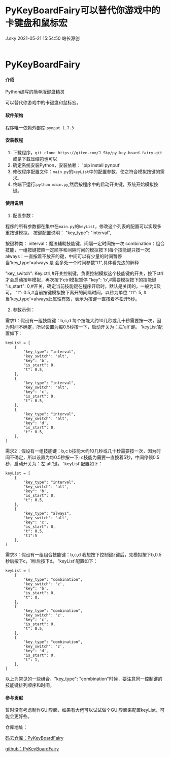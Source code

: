 <div class="blog-article">
<h1 class="title">PyKeyBoardFairy可以替代你游戏中的卡键盘和鼠标宏</h1>
<span class="author">J.sky</span>
<span class="time">2021-05-21 15:54:50</span>
<span class="tag">站长源创</span>
</div>
</br>

# PyKeyBoardFairy

#### 介绍

Python编写的简单版键盘精灵

可以替代你游戏中的卡键盘和鼠标宏。

#### 软件架构

程序唯一依赖外部库:`pynput 1.7.3`


#### 安装教程

1.  下载程序，`git clone https://gitee.com/J_Sky/py-key-board-fairy.git` 或是下载压缩包也可以
2.  确定系统安装Python，安装依赖： 'pip install pynput'
3.  修改程序配置文件：`main.py`的`keyList`中的配置参数，使之符合模拟按键的需求。
4.  终端下运行:`python main.py`,然后按程序中的启动开关键，系统开始模拟按键。

#### 使用说明

1.  配置参数：

程序的所有参数都在集中在`main.py`的`keyList`，修改这个列表的配置可以实现多重按键模拟。
按键配置说明：
"key_type": "interval",

按键种类：
interval：魔法辅助技能键，间隔一定时间按一次
combination：组合技能，一组按键按照一定顺序和间隔时间的模拟按下(每个技能键只按一次)
always：一直按着不放开的键，中间可以有少量的时间暂停
当'key_type'=always 是 会多处一个时间参数"t1",具体看先边的解释

"key_switch": Key.ctrl,#开关控制键，负责控制模拟这个技能键的开关，按下ctrl才会启动按年模拟，再次按下ctrl模拟暂停
"key": 'b',#需要模拟按下的技能键
"is_start": 0,#开关，确定当前技能键在程序开启时，默认是关闭的，一般为0及可。
"t": 0.5,#当前按键模拟按下离开的间隔时间，以秒为单位
"t1": 5, #当'key_type'=always此属性有效，表示为按键一直按着不松开5秒。


2.  参数示例：

需求1：假设有一组技能键：b,c,d 每个技能大约10几秒或几十秒需要按一次，因为时间不确定，所以设置为每0.5秒按一下，启动开关为：左'alt'键。
'keyList'配置如下：

    keyList = [
        {
            "key_type": "interval",
            "key_switch": 'alt',
            "key": 'b',
            "is_start": 0,
            "t": 0.5,
        },
        {
            "key_type": "interval",
            "key_switch": 'alt',
            "key": 'c',
            "is_start": 0,
            "t": 0.5,
        },
        {
            "key_type": "interval",
            "key_switch": 'alt',
            "key": 'd',
            "is_start": 0,
            "t": 0.5,
        },
    ]

需求2：假设有一组技能键：b,c b技能大约10几秒或几十秒需要按一次，因为时间不确定，所以设置为每0.5秒按一下;
c技能为需要一直按着5秒，中间停顿0.5秒，启动开关为：左'alt'键。
'keyList'配置如下：

    keyList = [
        {
            "key_type": "interval",
            "key_switch": 'alt',
            "key": 'b',
            "is_start": 0,
            "t": 0.5,
        },
        {
            "key_type": "always",
            "key_switch": 'alt',
            "key": 'c',
            "is_start": 0,
            "t": 0.5,
            "t1":5
        },
    ]


需求3：假设有一组组合技能键：b,c,d 我想按下控制键z键后，先模拟按下b,0.5秒后按下c，1秒后按下d。
'keyList'配置如下：

    keyList = [
        {
            "key_type": "combination",
            "key_switch": 'z',
            "key": 'b',
            "is_start": 0,
            "t": 0,
        },
        {
            "key_type": "combination",
            "key_switch": 'z',
            "key": 'c',
            "is_start": 0,
            "t": 0.5,
        },
        {
            "key_type": "combination",
            "key_switch": 'z',
            "key": 'd',
            "is_start": 0,
            "t": 1,
        },
    ]

以上为常见的一些组合，"key_type": "combination"时候，要注意同一控制键的技能键排列顺序和时间。



#### 参与贡献

暂时没有考虑制作GUI界面，如果有大佬可以试试做个GUI界面来配置keyList，可能会更好些。

仓库地址：

[码云仓库：PyKeyBoardFairy](https://gitee.com/J_Sky/py-key-board-fairy "码云仓库")

[github：PyKeyBoardFairy](https://github.com/bosichong/PyKeyBoardFairy "PyKeyBoardFairy")



